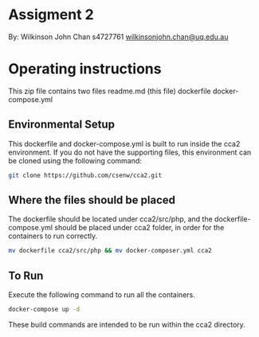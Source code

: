 # Assigment 2
By: Wilkinson John Chan s4727761 <wilkinsonjohn.chan@uq.edu.au>

# Operating instructions
This zip file contains two files
 readme.md (this file)
 dockerfile
docker-compose.yml

## Environmental Setup
This dockerfile and docker-compose.yml is built to run inside the cca2 environment.
If you do not have the supporting files, this environment can be cloned using the following command:

```bash
git clone https://github.com/csenw/cca2.git
```


## Where the files should be placed
The dockerfile should be located under cca2/src/php, and the dockerfile-compose.yml should be placed under cca2 folder, in order for the containers to run correctly.

```bash
mv dockerfile cca2/src/php && mv docker-composer.yml cca2
```

## To Run
Execute the following command to run all the containers.
```bash
docker-compose up -d
```



These build commands are intended to be run within the cca2 directory.

